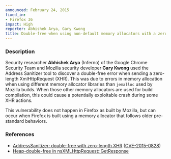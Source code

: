 ```yaml
---
announced: February 24, 2015
fixed_in:
- Firefox 36
impact: High
reporter: Abhishek Arya, Gary Kwong
title: Double-free when using non-default memory allocators with a zero-length XHR
---
```


<h3>Description</h3>

<p>Security researcher <strong>Abhishek Arya</strong> (Inferno) of the Google
Chrome Security Team and Mozilla security developer <strong>Gary Kwong</strong>
used the Address Sanitizer tool to discover a double-free error when sending a
zero-length XmlHttpRequest (XHR). This was due to errors in memory allocation
when using different memory allocator libraries than <code>jemalloc</code> used
by Mozilla builds. When those other memory allocators are used for build
compilation, this could cause a potentially exploitable crash during some XHR
actions.
</p>

<p class="note">This vulnerability does not happen in Firefox as built by
Mozilla, but can occur when Firefox is built using a memory allocator that
follows older pre-standard behaviors.
</p>

<h3>References</h3>

<ul>
  <li><a href="https://bugzilla.mozilla.org/show_bug.cgi?id=1030667">
       AddressSanitizer: double-free with zero-length XHR</a>
(<a href="http://cve.mitre.org/cgi-bin/cvename.cgi?name=CVE-2015-0828"
class="ex-ref">CVE-2015-0828</a>)</li>
  <li><a href="https://bugzilla.mozilla.org/show_bug.cgi?id=988675">
       Heap-double-free in nsXMLHttpRequest::GetResponse</a></li>
</ul>




